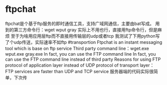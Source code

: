 # ftpchat
ftpchat是个基于ftp服务的即时通信工具，支持广域网通信，主要由bat写成。
用到的第三方命令行：wget wput gray
实际上不用也行，直接用ftp命令行，但是麻烦
至于为啥用应用层ftp而不直接用传输层的udp或者tcp
我测试了下用python写了个udp传送，实际速率不如ftp
#transportion
Ftpchat is  an instant messaging tool which is base on ftp service
Third party command line：wget.exe wput.exe gray.exe
In fact, you can use the FTP command line In fact, you can use the FTP command line instead of third party
Reasons for using FTP protocol of application layer instead of UDP protocol of transport layer：
FTP services are faster than UDP and TCP service
服务器端的代码实际很简单，下次传

